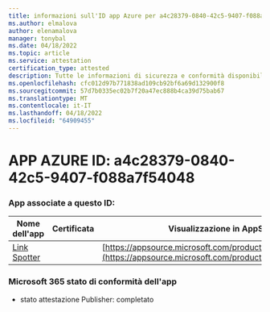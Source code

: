 ```yaml
---
title: informazioni sull'ID app Azure per a4c28379-0840-42c5-9407-f088a7f54048
ms.author: elmalova
author: elenamalova
manager: tonybal
ms.date: 04/18/2022
ms.topic: article
ms.service: attestation
certification_type: attested
description: Tutte le informazioni di sicurezza e conformità disponibili per a4c28379-0840-42c5-9407-f088a7f54048.
ms.openlocfilehash: cfc012d97b771838ad109cb92bf6a69d132900f8
ms.sourcegitcommit: 57d7b0335ec02b7f20a47ec888b4ca39d75bab67
ms.translationtype: MT
ms.contentlocale: it-IT
ms.lasthandoff: 04/18/2022
ms.locfileid: "64909455"
---
```

# <a name="azure-app-id-a4c28379-0840-42c5-9407-f088a7f54048"></a>APP AZURE ID: a4c28379-0840-42c5-9407-f088a7f54048


### <a name="apps-associated-with-this-id"></a>App associate a questo ID:
| **Nome dell'app** | **Certificata** | **Visualizzazione in AppSource** |
|--------------|---------------|-----------------------|
| [Link Spotter](../forward/WA200003092.md) |  | [https://appsource.microsoft.com/product/office/WA200003092](https://appsource.microsoft.com/product/office/WA200003092) |

### <a name="microsoft-365-app-compliance-status"></a>Microsoft 365 stato di conformità dell'app
- stato attestazione Publisher: completato
